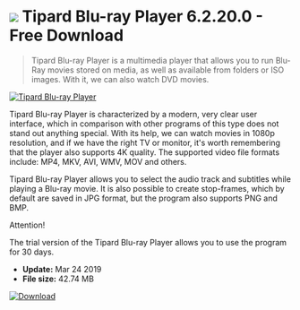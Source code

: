 # ![](https://cdn.softexe.net/static/icon/4/tipard-blu-ray-player-8845.png) Tipard Blu-ray Player 6.2.20.0 - Free Download

> Tipard Blu-ray Player is a multimedia player that allows you to run Blu-Ray movies stored on media, as well as available from folders or ISO images. With it, we can also watch DVD movies.

[![Tipard Blu-ray Player](https://gallery.dpcdn.pl/imgc/Tools/83196/g_-_420x350_1.5_-_xac627408-0f58-488d-b811-3b95c695c13c.jpg)](https://softexe.net/win/multimedia/audio-video-players/tipard-blu-ray-player:hhde.html)

Tipard Blu-ray Player is characterized by a modern, very clear user interface, which in comparison with other programs of this type does not stand out anything special. With its help, we can watch movies in 1080p resolution, and if we have the right TV or monitor, it's worth remembering that the player also supports 4K quality. The supported video file formats include: MP4, MKV, AVI, WMV, MOV and others.
 
 Tipard Blu-ray Player allows you to select the audio track and subtitles while playing a Blu-ray movie. It is also possible to create stop-frames, which by default are saved in JPG format, but the program also supports PNG and BMP.
 
  
 
 Attention!
 
 The trial version of the Tipard Blu-ray Player allows you to use the program for 30 days.


- **Update:** Mar 24 2019
- **File size:** 42.74 MB

[![Download](https://cdn.softexe.net/static/img/download.png)](https://softexe.net/win/multimedia/audio-video-players/tipard-blu-ray-player:hhde.html)

